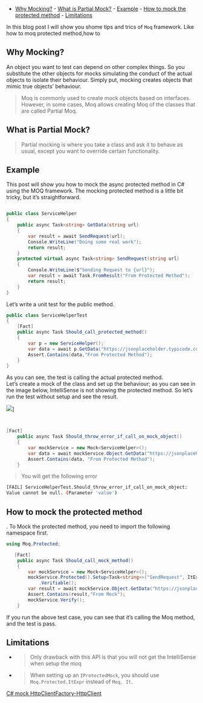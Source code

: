   -   [Why Mocking?](https://www.codeguru.co.in/2021/05/c-mock-protected-async-method-using-moq.html#why-mocking)
    -   [What is Partial Mock?](https://www.codeguru.co.in/2021/05/c-mock-protected-async-method-using-moq.html#what-is-partial-mock)
    -   [Example](https://www.codeguru.co.in/2021/05/c-mock-protected-async-method-using-moq.html#example)
    -   [How to mock the protected method](https://www.codeguru.co.in/2021/05/c-mock-protected-async-method-using-moq.html#how-to-mock-the-protected-method)
    -   [Limitations](https://www.codeguru.co.in/2021/05/c-mock-protected-async-method-using-moq.html#limitations)

In this blog post I will show you shome tips and trics of `Moq` framework. Like how to moq protected method,how to 

## Why Mocking?

An object you want to test can depend on other complex things. So you substitute the other objects for mocks simulating the conduct of the actual objects to isolate their behaviour. Simply put, mocking creates objects that mimic true objects’ behaviour.

> Moq is commonly used to create mock objects based on interfaces.  
> However, in some cases, Moq allows creating Moq of the classes that are called Partial Moq.

## What is Partial Mock?

> Partial mocking is where you take a class and ask it to behave as usual, except you want to override certain functionality.

## Example

This post will show you how to mock the async protected method in C# using the MOQ framework. The mocking protected method is a little bit tricky, but it’s straightforward.

```csharp

public class ServiceHelper
{
	public async Task<string> GetData(string url)
	{
		var result = await SendRequest(url);
		Console.WriteLine("Doing some real work");
		return result;
	}
	protected virtual async Task<string> SendRequest(string url)
	{
		Console.WriteLine($"Sending Request to {url}");
		var result = await Task.FromResult("From Protected Method");
		return result;
	}
}


```

Let’s write a unit test for the public method.

```csharp
public class ServiceHelperTest
{
	[Fact]
	public async Task Should_call_protected_method()
	{
		var p = new ServiceHelper();
		var data = await p.GetData("https://jsonplaceholder.typicode.com/todos/1");
		Assert.Contains(data,"From Protected Method");
	}
}


```

As you can see, the test is calling the actual protected method.  
Let’s create a mock of the class and set up the behaviour; as you can see in the image below, IntelliSense is not showing the protected method. So let’s run the test without setup and see the result.

![](https://lh3.googleusercontent.com/-IPUaeQ6KFj8/YK-J2GKl4dI/AAAAAAAAOsI/4n_VNBMEwJETRzr__tPxxs6bU5rgJZLDACLcBGAsYHQ/s16000-rw/image.png)]

```csharp


[Fact]
	public async Task Should_throw_error_if_call_on_mock_object()
	{
		var mockService = new Mock<ServiceHelper>();
		var data = await mockService.Object.GetData("https://jsonplaceholder.typicode.com/todos/1");
		Assert.Contains(data, "From Protected Method");
	}

```

> You will get the following error

```bash
[FAIL] ServiceHelperTest.Should_throw_error_if_call_on_mock_object: 
Value cannot be null. (Parameter 'value')

```

## How to mock the protected method

. To Mock the protected method, you need to import the following namespace first.

```csharp
using Moq.Protected;

```

```csharp
   [Fact]
	public async Task Should_call_mock_method()
	{
		var mockService = new Mock<ServiceHelper>();
		mockService.Protected().Setup<Task<string>>("SendRequest", ItExpr.IsAny<string>()).ReturnsAsync(() => "From Mock")
			.Verifiable();
		var result = await mockService.Object.GetData("https://jsonplaceholder.typicode.com/todos/1");
		Assert.Contains(result,"From Mock");
		mockService.Verify();
	}


```

If you run the above test case, you can see that it’s calling the Moq method, and the test is pass.

## Limitations

-   > Only drawback with this API is that you will not get the IntelliSense when setup the moq
    
-   > When setting up an  `IProtectedMock`, you should use  `Moq.Protected.ItExpr`  instead of  `Moq. It`.
    

[C# mock HttpClientFactory-HttpClient](https://www.codeguru.co.in/2020/05/easily-mock-htppclient-in-c-using-moq.html)
<!--stackedit_data:
eyJoaXN0b3J5IjpbLTQzNDY2NzIxOF19
-->